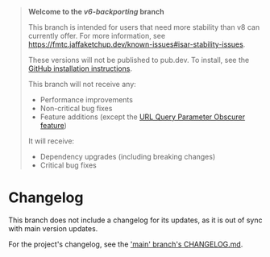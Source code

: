 > **Welcome to the *v6-backporting* branch**
>
> This branch is intended for users that need more stability than v8 can currently offer. For more information, see <https://fmtc.jaffaketchup.dev/known-issues#isar-stability-issues>.
>
> These versions will not be published to pub.dev. To install, see the [GitHub installation instructions](https://fmtc.jaffaketchup.dev/get-started/installation#from-github.com).
>
> This branch will not receive any:
>
> * Performance improvements
> * Non-critical bug fixes
> * Feature additions (except the [URL Query Parameter Obscurer feature](https://fmtc.jaffaketchup.dev/usage/integration#obscuring-query-parameters))
>
> It will receive:
>
> * Dependency upgrades (including breaking changes)
> * Critical bug fixes

# Changelog

This branch does not include a changelog for its updates, as it is out of sync with main version updates.

For the project's changelog, see the ['main' branch's CHANGELOG.md](https://github.com/JaffaKetchup/flutter_map_tile_caching/blob/main/CHANGELOG.md).
